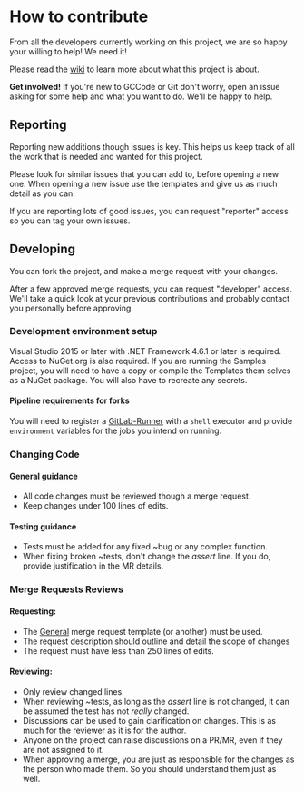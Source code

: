 # How to contribute

From all the developers currently working on this project, we are so happy your willing to help! We need it!

Please read the [wiki](https://gccode.ssc-spc.gc.ca/iitb-dgiit/sds/GOCWebTemplates/DotNetTemplates/wikis/home) to learn more about what this project is about.

**Get involved!**
If you're new to GCCode or Git don't worry, open an issue asking for some help and what you want to do. We'll be happy to help.

## Reporting

Reporting new additions though issues is key. This helps us keep track of all the work that is needed and wanted for this project.

Please look for similar issues that you can add to, before opening a new one. When opening a new issue use the templates and give us as much detail as you can.

If you are reporting lots of good issues, you can request "reporter" access so you can tag your own issues.

## Developing

You can fork the project, and make a merge request with your changes.

After a few approved merge requests, you can request "developer" access. We'll take a quick look at your previous contributions and probably contact you personally before approving.

### Development environment setup

Visual Studio 2015 or later with .NET Framework 4.6.1 or later is required. Access to NuGet.org is also required. If you are running the Samples project, you will need to have a copy or compile the Templates them selves as a NuGet package. You will also have to recreate any secrets.

#### Pipeline requirements for forks

You will need to register a [GitLab-Runner](https://docs.gitlab.com/runner/) with a `shell` executor and provide `environment` variables for the jobs you intend on running.

### Changing Code

#### General guidance

* All code changes must be reviewed though a merge request. 
* Keep changes under 100 lines of edits.

#### Testing guidance

* Tests must be added for any fixed ~bug or any complex function. 
* When fixing broken ~tests, don't change the _assert_ line. If you do, provide justification in the MR details.

### Merge Requests Reviews

#### Requesting:

* The [General](.gitlab/merge_request_templates/General.md) merge request template (or another) must be used.
* The request description should outline and detail the scope of changes
* The request must have less than 250 lines of edits.

#### Reviewing:

* Only review changed lines.
* When reviewing ~tests, as long as the _assert_ line is not changed, it can be assumed the test has not _really_ changed.
* Discussions can be used to gain clarification on changes. This is as much for the reviewer as it is for the author.
* Anyone on the project can raise discussions on a PR/MR, even if they are not assigned to it.
* When approving a merge, you are just as responsible for the changes as the person who made them. So you should understand them just as well.
